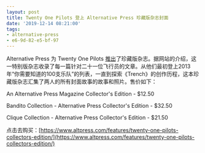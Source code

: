 ```yaml
---
layout: post
title: Twenty One Pilots 登上 Alternative Press 珍藏版杂志封面
date: '2019-12-14 08:21:00'
tags:
- alternative-press
- e6-9d-82-e5-bf-97
---
```


Alternative Press 为 Twenty One Pilots [推出](https://www.altpress.com/features/twenty-one-pilots-collectors-edition/)了珍藏版杂志。据网站的介绍，这一特别版杂志收录了每一篇针对二十一位飞行员的文章。从他们最初登上2013年“你需要知道的100支乐队”的列表，一直到探索《Trench》的创作历程，这本珍藏版杂志汇集了两人的所有封面故事的故事和照片。售价如下：

An Alternative Press Magazine Collector's Edition - $12.50

Bandito Collection - Alternative Press Collector's Edition - $32.50

Clique Collection - Alternative Press Collector's Edition - $21.50

点击去购买：[https://www.altpress.com/features/twenty-one-pilots-collectors-edition/](https://www.altpress.com/features/twenty-one-pilots-collectors-edition/)

